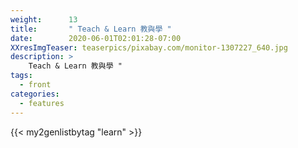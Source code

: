 ```yaml
---
weight:      13
title:       " Teach & Learn 教與學 "
date:        2020-06-01T02:01:28-07:00
XXresImgTeaser: teaserpics/pixabay.com/monitor-1307227_640.jpg
description: >
    Teach & Learn 教與學 "
tags:
  - front
categories:
  - features
---
```


{{< my2genlistbytag "learn" >}}
